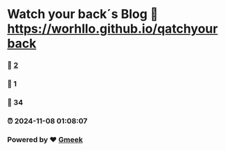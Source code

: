 # Watch your back´s Blog  :link: https://worhllo.github.io/qatchyourback 
### :page_facing_up: [2](https://worhllo.github.io/qatchyourback/tag.html) 
### :speech_balloon: 1 
### :hibiscus: 34 
### :alarm_clock: 2024-11-08 01:08:07 
### Powered by :heart: [Gmeek](https://github.com/Meekdai/Gmeek)
